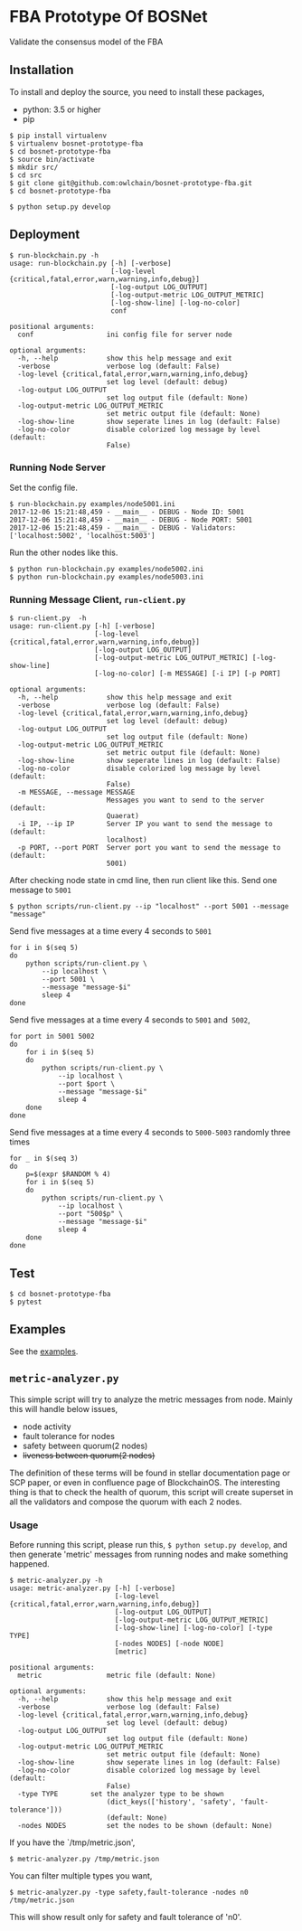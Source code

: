 # FBA Prototype Of BOSNet

Validate the consensus model of the FBA

## Installation

To install and deploy the source, you need to install these packages,

 - python: 3.5 or higher
 - pip

```
$ pip install virtualenv
$ virtualenv bosnet-prototype-fba
$ cd bosnet-prototype-fba
$ source bin/activate
$ mkdir src/
$ cd src
$ git clone git@github.com:owlchain/bosnet-prototype-fba.git
$ cd bosnet-prototype-fba
```

```
$ python setup.py develop
```

## Deployment

```
$ run-blockchain.py -h
usage: run-blockchain.py [-h] [-verbose]
                         [-log-level {critical,fatal,error,warn,warning,info,debug}]
                         [-log-output LOG_OUTPUT]
                         [-log-output-metric LOG_OUTPUT_METRIC]
                         [-log-show-line] [-log-no-color]
                         conf

positional arguments:
  conf                  ini config file for server node

optional arguments:
  -h, --help            show this help message and exit
  -verbose              verbose log (default: False)
  -log-level {critical,fatal,error,warn,warning,info,debug}
                        set log level (default: debug)
  -log-output LOG_OUTPUT
                        set log output file (default: None)
  -log-output-metric LOG_OUTPUT_METRIC
                        set metric output file (default: None)
  -log-show-line        show seperate lines in log (default: False)
  -log-no-color         disable colorized log message by level (default:
                        False)
```

### Running Node Server

Set the config file.
```
$ run-blockchain.py examples/node5001.ini
2017-12-06 15:21:48,459 - __main__ - DEBUG - Node ID: 5001
2017-12-06 15:21:48,459 - __main__ - DEBUG - Node PORT: 5001
2017-12-06 15:21:48,459 - __main__ - DEBUG - Validators: ['localhost:5002', 'localhost:5003']
```

Run the other nodes like this.
```
$ python run-blockchain.py examples/node5002.ini
$ python run-blockchain.py examples/node5003.ini
```

### Running Message Client, `run-client.py`

```
$ run-client.py  -h
usage: run-client.py [-h] [-verbose]
                     [-log-level {critical,fatal,error,warn,warning,info,debug}]
                     [-log-output LOG_OUTPUT]
                     [-log-output-metric LOG_OUTPUT_METRIC] [-log-show-line]
                     [-log-no-color] [-m MESSAGE] [-i IP] [-p PORT]

optional arguments:
  -h, --help            show this help message and exit
  -verbose              verbose log (default: False)
  -log-level {critical,fatal,error,warn,warning,info,debug}
                        set log level (default: debug)
  -log-output LOG_OUTPUT
                        set log output file (default: None)
  -log-output-metric LOG_OUTPUT_METRIC
                        set metric output file (default: None)
  -log-show-line        show seperate lines in log (default: False)
  -log-no-color         disable colorized log message by level (default:
                        False)
  -m MESSAGE, --message MESSAGE
                        Messages you want to send to the server (default:
                        Quaerat)
  -i IP, --ip IP        Server IP you want to send the message to (default:
                        localhost)
  -p PORT, --port PORT  Server port you want to send the message to (default:
                        5001)
```

After checking node state in cmd line, then run client like this.
Send one message to `5001`
```
$ python scripts/run-client.py --ip "localhost" --port 5001 --message "message"
```

Send five messages at a time every 4 seconds to `5001`
```
for i in $(seq 5)
do
    python scripts/run-client.py \
        --ip localhost \
        --port 5001 \
        --message "message-$i"
        sleep 4
done
```

Send five messages at a time every 4 seconds to `5001` and` 5002`,
```
for port in 5001 5002
do
    for i in $(seq 5)
    do
        python scripts/run-client.py \
            --ip localhost \
            --port $port \
            --message "message-$i"
            sleep 4
    done
done
```

Send five messages at a time every 4 seconds to `5000-5003` randomly three times
```
for _ in $(seq 3)
do
    p=$(expr $RANDOM % 4)
    for i in $(seq 5)
    do
        python scripts/run-client.py \
            --ip localhost \
            --port "500$p" \
            --message "message-$i"
            sleep 4
    done
done
```

## Test

```
$ cd bosnet-prototype-fba
$ pytest
```

## Examples

See the [examples](./examples/).

## `metric-analyzer.py`

This simple script will try to analyze the metric messages from node. Mainly this will handle below issues,

* node activity
* fault tolerance for nodes
* safety between quorum(2 nodes)
* ~~liveness between quorum(2 nodes)~~

The definition of these terms will be found in stellar documentation page or SCP paper, or even in confluence page of BlockchainOS. The interesting thing is that to check the health of quorum, this script will create superset in all the validators and compose the quorum with each 2 nodes.

### Usage

Before running this script, please run this, `$ python setup.py develop`, and then generate 'metric' messages from running nodes and make something happened.

```
$ metric-analyzer.py -h
usage: metric-analyzer.py [-h] [-verbose]
                          [-log-level {critical,fatal,error,warn,warning,info,debug}]
                          [-log-output LOG_OUTPUT]
                          [-log-output-metric LOG_OUTPUT_METRIC]
                          [-log-show-line] [-log-no-color] [-type TYPE]
                          [-nodes NODES] [-node NODE]
                          [metric]

positional arguments:
  metric                metric file (default: None)

optional arguments:
  -h, --help            show this help message and exit
  -verbose              verbose log (default: False)
  -log-level {critical,fatal,error,warn,warning,info,debug}
                        set log level (default: debug)
  -log-output LOG_OUTPUT
                        set log output file (default: None)
  -log-output-metric LOG_OUTPUT_METRIC
                        set metric output file (default: None)
  -log-show-line        show seperate lines in log (default: False)
  -log-no-color         disable colorized log message by level (default:
                        False)
  -type TYPE        set the analyzer type to be shown
                        (dict_keys(['history', 'safety', 'fault-tolerance']))
                        (default: None)
  -nodes NODES          set the nodes to be shown (default: None)
```

If you have the `/tmp/metric.json',

```
$ metric-analyzer.py /tmp/metric.json
```

You can filter multiple types you want,

```
$ metric-analyzer.py -type safety,fault-tolerance -nodes n0 /tmp/metric.json
```
This will show result only for safety and fault tolerance of 'n0'.

